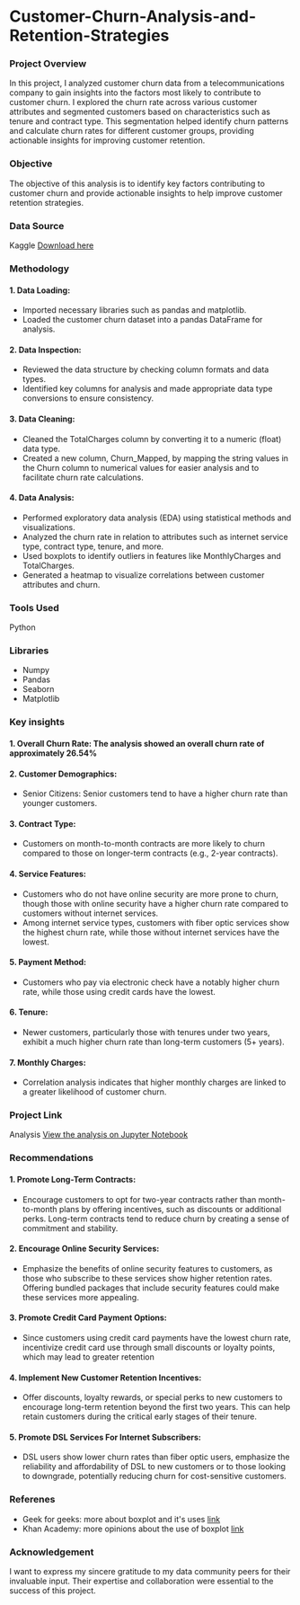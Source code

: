 # Customer-Churn-Analysis-and-Retention-Strategies

### Project Overview 
In this project, I analyzed customer churn data from a telecommunications company to gain insights into the factors most likely to contribute to customer churn. I explored the churn rate across various customer attributes and segmented customers based on characteristics such as tenure and contract type. This segmentation helped identify churn patterns and calculate churn rates for different customer groups, providing actionable insights for improving customer retention.

### Objective
The objective of this analysis is to identify key factors contributing to customer churn and provide actionable insights to help improve customer retention strategies. 

### Data Source
Kaggle [Download here](https://www.kaggle.com/datasets/blastchar/telco-customer-churn)

### Methodology
#### 1. Data Loading:
 - Imported necessary libraries such as pandas and matplotlib.
 - Loaded the customer churn dataset into a pandas DataFrame for analysis.
#### 2. Data Inspection:
 - Reviewed the data structure by checking column formats and data types.
 - Identified key columns for analysis and made appropriate data type conversions to ensure consistency.
#### 3. Data Cleaning:
 - Cleaned the TotalCharges column by converting it to a numeric (float) data type.
 - Created a new column, Churn_Mapped, by mapping the string values in the Churn column to numerical values for easier analysis and to facilitate churn rate calculations.
#### 4. Data Analysis:
 - Performed exploratory data analysis (EDA) using statistical methods and visualizations.
 - Analyzed the churn rate in relation to attributes such as internet service type, contract type, tenure, and more.
 - Used boxplots to identify outliers in features like MonthlyCharges and TotalCharges.
 - Generated a heatmap to visualize correlations between customer attributes and churn.

### Tools Used
Python

### Libraries
 - Numpy
 - Pandas
 - Seaborn
 - Matplotlib

### Key insights
#### 1. Overall Churn Rate: The analysis showed an overall churn rate of approximately 26.54%
#### 2. Customer Demographics:
 - Senior Citizens: Senior customers tend to have a higher churn rate than younger customers.
#### 3. Contract Type:
 - Customers on month-to-month contracts are more likely to churn compared to those on longer-term contracts (e.g., 2-year contracts).
#### 4. Service Features:
 - Customers who do not have online security are more prone to churn, though those with online security have a higher churn rate compared to customers without internet services.
 - Among internet service types, customers with fiber optic services show the highest churn rate, while those without internet services have the lowest.
#### 5. Payment Method:
 - Customers who pay via electronic check have a notably higher churn rate, while those using credit cards have the lowest.
#### 6. Tenure:
 - Newer customers, particularly those with tenures under two years, exhibit a much higher churn rate than long-term customers (5+ years).
#### 7. Monthly Charges:
 - Correlation analysis indicates that higher monthly charges are linked to a greater likelihood of customer churn.

### Project Link
Analysis [View the analysis on Jupyter Notebook](https://github.com/KENE508/Customer-Churn-Analysis-and-Retention-Strategies/blob/main/Customer_Churn_Analysis_and_Retention_Strategies.ipynb)

### Recommendations
#### 1. Promote Long-Term Contracts:
 - Encourage customers to opt for two-year contracts rather than month-to-month plans by offering incentives, such as discounts or additional perks. Long-term contracts tend to reduce churn by creating a sense of commitment and stability.
#### 2. Encourage Online Security Services:
 - Emphasize the benefits of online security features to customers, as those who subscribe to these services show higher retention rates. Offering bundled packages that include security features could make these services more appealing.
#### 3. Promote Credit Card Payment Options:
 - Since customers using credit card payments have the lowest churn rate, incentivize credit card use through small discounts or loyalty points, which may lead to greater retention
#### 4. Implement New Customer Retention Incentives:
 - Offer discounts, loyalty rewards, or special perks to new customers to encourage long-term retention beyond the first two years. This can help retain customers during the critical early stages of their tenure.
#### 5. Promote DSL Services For Internet Subscribers:
 - DSL users show lower churn rates than fiber optic users, emphasize the reliability and affordability of DSL to new customers or to those looking to downgrade, potentially reducing churn for cost-sensitive customers.

### Referenes
 - Geek for geeks: more about boxplot and it's uses [link](https://www.geeksforgeeks.org/box-plot-visualization-with-pandas-and-seaborn/)
 - Khan Academy: more opinions about the use of boxplot [link](https://www.khanacademy.org/math/statistics-probability/summarizing-quantitative-data/box-whisker-plots/a/box-plot-review#:~:text=A%20box%20and%20whisker%20plot%E2%80%94also%20called%20a%20box%20plot,the%20box%20at%20the%20median.)

### Acknowledgement
I want to express my sincere gratitude to my data community peers for their invaluable input. Their expertise and collaboration were essential to the success of this project.


